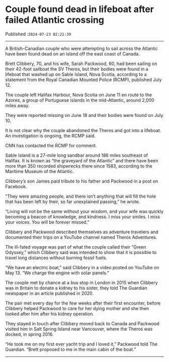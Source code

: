 # Couple found dead in lifeboat after failed Atlantic crossing

Published :`2024-07-23 02:21:39`

---

A British-Canadian couple who were attempting to sail across the Atlantic have been found dead on an island off the east coast of Canada.

Brett Clibbery, 70, and his wife, Sarah Packwood, 60, had been sailing on their 42-foot sailboat the SV Theros, but their bodies were found in a lifeboat that washed up on Sable Island, Nova Scotia, according to a statement from the Royal Canadian Mounted Police (RCMP), published July 12.

The couple left Halifax Harbour, Nova Scotia on June 11 en route to the Azores, a group of Portuguese islands in the mid-Atlantic, around 2,000 miles away.

They were reported missing on June 18 and their bodies were found on July 10.

It is not clear why the couple abandoned the Theros and got into a lifeboat. An investigation is ongoing, the RCMP said.

CNN has contacted the RCMP for comment.

Sable Island is a 27-mile long sandbar around 186 miles southeast of Halifax. It is known as “the graveyard of the Atlantic” and there have been more than 350 recorded shipwrecks there since 1583, according to the Maritime Museum of the Atlantic.

Clibbery’s son James paid tribute to his father and Packwood in a post on Facebook.

“They were amazing people, and there isn’t anything that will fill the hole that has been left by their, so far unexplained passing,” he wrote.

“Living will not be the same without your wisdom, and your wife was quickly becoming a beacon of knowledge, and kindness. I miss your smiles. I miss your voices. You will be forever missed.”

Clibbery and Packwood described themselves as adventure travelers and documented their trips on a YouTube channel named Theros Adventures.

The ill-fated voyage was part of what the couple called their “Green Odyssey,” which Clibbery said was intended to show that it is possible to travel long distances without burning fossil fuels.

“We have an electric boat,” said Clibbery in a video posted on YouTube on May 13. “We charge the engine with solar panels.”

The couple met by chance at a bus stop in London in 2015 when Clibbery was in Britain to donate a kidney to his sister, they told The Guardian newspaper in an article published in 2020.

The pair met every day for the few weeks after their first encounter, before Clibbery helped Packwood to care for her dying mother and she then looked after him after his kidney operation.

They stayed in touch after Clibbery moved back to Canada and Packwood visited him in Salt Spring Island near Vancouver, where the Theros was docked, in spring 2016.

“He took me on my first ever yacht trip and I loved it,” Packwood told The Guardian. “Brett proposed to me in the main cabin of the boat.”

---

